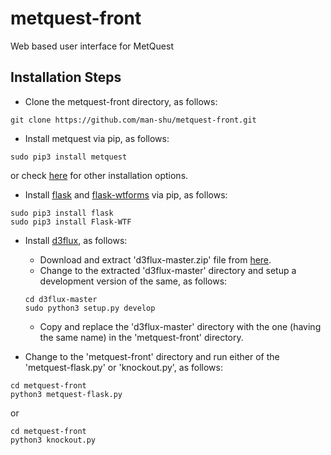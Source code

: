
# metquest-front
Web based user interface for MetQuest
## Installation Steps
* Clone the metquest-front directory, as follows:
```
git clone https://github.com/man-shu/metquest-front.git
```
* Install metquest via pip, as follows: 
```
sudo pip3 install metquest
```
or check [here](https://github.com/aarthi31/metquest-1) for other installation options.
* Install [flask](http://flask.pocoo.org/) and [flask-wtforms](http://flask-wtf.readthedocs.io/en/stable/) via pip, as follows:
```
sudo pip3 install flask
sudo pip3 install Flask-WTF
```
* Install [d3flux](https://github.com/pstjohn/d3flux), as follows:
  * Download and extract 'd3flux-master.zip' file from [here](https://github.com/pstjohn/d3flux).
  * Change to the extracted 'd3flux-master' directory and setup a development version of the same, as follows:
  
  ```
  cd d3flux-master
  sudo python3 setup.py develop
  ```
  * Copy and replace the 'd3flux-master' directory with the one (having the same name) in the 'metquest-front' directory.
  
* Change to the 'metquest-front' directory and run either of the 'metquest-flask.py' or 'knockout.py', as follows:
```
cd metquest-front
python3 metquest-flask.py
```
or
```
cd metquest-front
python3 knockout.py
```
